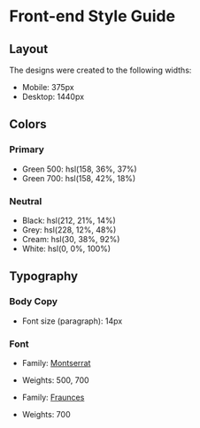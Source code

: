 # Front-end Style Guide

## Layout

The designs were created to the following widths:

-   Mobile: 375px
-   Desktop: 1440px

## Colors

### Primary

-   Green 500: hsl(158, 36%, 37%)
-   Green 700: hsl(158, 42%, 18%)

### Neutral

-   Black: hsl(212, 21%, 14%)
-   Grey: hsl(228, 12%, 48%)
-   Cream: hsl(30, 38%, 92%)
-   White: hsl(0, 0%, 100%)

## Typography

### Body Copy

-   Font size (paragraph): 14px

### Font

-   Family: [Montserrat](https://fonts.google.com/specimen/Montserrat)
-   Weights: 500, 700

-   Family: [Fraunces](https://fonts.google.com/specimen/Fraunces)
-   Weights: 700
